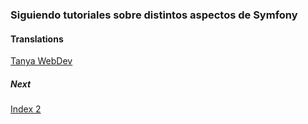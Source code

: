 ### Siguiendo tutoriales sobre distintos aspectos de Symfony

#### Translations
[Tanya WebDev](https://www.youtube.com/@tanyawebdev/featured)

##### Next
[Index 2](https://www.youtube.com/watch?v=sHZjHALb5b8&list=PL-T7sjNqXMukBeKVSsxU404MafGHlF0Vn&index=2)